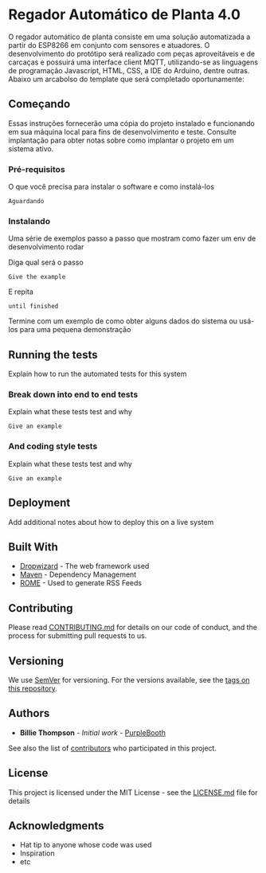 
# Regador Automático de Planta 4.0

O regador automático de planta consiste em uma solução automatizada a partir do ESP8266 em conjunto com sensores e atuadores. 
O desenvolvimento do protótipo será realizado com peças aproveitáveis e de carcaças e possuirá uma interface client MQTT, utilizando-se as linguagens de programação Javascript, HTML, CSS, a IDE do Arduino, dentre outras.
Abaixo um arcabolso do template que será completado oportunamente:

## Começando

Essas instruções fornecerão uma cópia do projeto instalado e funcionando em sua máquina local para fins de desenvolvimento e teste. Consulte implantação para obter notas sobre como implantar o projeto em um sistema ativo.

### Pré-requisitos

O que você precisa para instalar o software e como instalá-los

```
Aguardando
```

### Instalando

Uma série de exemplos passo a passo que mostram como fazer um env de desenvolvimento rodar

Diga qual será o passo

```
Give the example
```

E repita

```
until finished
```

Termine com um exemplo de como obter alguns dados do sistema ou usá-los para uma pequena demonstração

## Running the tests

Explain how to run the automated tests for this system

### Break down into end to end tests

Explain what these tests test and why

```
Give an example
```

### And coding style tests

Explain what these tests test and why

```
Give an example
```

## Deployment

Add additional notes about how to deploy this on a live system

## Built With

* [Dropwizard](http://www.dropwizard.io/1.0.2/docs/) - The web framework used
* [Maven](https://maven.apache.org/) - Dependency Management
* [ROME](https://rometools.github.io/rome/) - Used to generate RSS Feeds

## Contributing

Please read [CONTRIBUTING.md](https://gist.github.com/PurpleBooth/b24679402957c63ec426) for details on our code of conduct, and the process for submitting pull requests to us.

## Versioning

We use [SemVer](http://semver.org/) for versioning. For the versions available, see the [tags on this repository](https://github.com/your/project/tags). 

## Authors

* **Billie Thompson** - *Initial work* - [PurpleBooth](https://github.com/PurpleBooth)

See also the list of [contributors](https://github.com/your/project/contributors) who participated in this project.

## License

This project is licensed under the MIT License - see the [LICENSE.md](LICENSE.md) file for details

## Acknowledgments

* Hat tip to anyone whose code was used
* Inspiration
* etc
